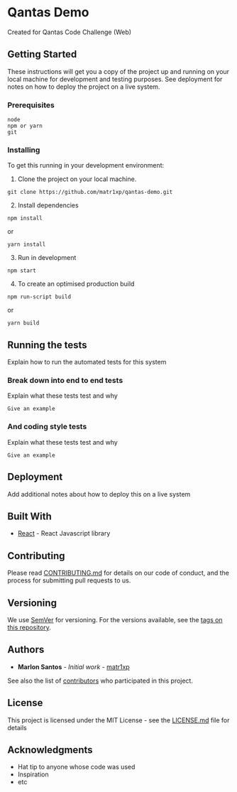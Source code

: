 # Qantas Demo

Created for Qantas Code Challenge (Web)

## Getting Started

These instructions will get you a copy of the project up and running on your local machine for development and testing purposes. See deployment for notes on how to deploy the project on a live system.

### Prerequisites

```
node
npm or yarn
git
```

### Installing

To get this running in your development environment:

1. Clone the project on your local machine.

```
git clone https://github.com/matr1xp/qantas-demo.git
```

2. Install dependencies

```
npm install
```
or
```
yarn install
```
3. Run in development

```
npm start
```
4. To create an optimised production build

```
npm run-script build
```
or
```
yarn build
```


## Running the tests

Explain how to run the automated tests for this system

### Break down into end to end tests

Explain what these tests test and why

```
Give an example
```

### And coding style tests

Explain what these tests test and why

```
Give an example
```

## Deployment

Add additional notes about how to deploy this on a live system

## Built With

- [React](https://reactjs.org/docs/getting-started.html) - React Javascript library

## Contributing

Please read [CONTRIBUTING.md](https://gist.github.com/matr1xp/5464de2b98c0444cc4bf594fe9c3761f) for details on our code of conduct, and the process for submitting pull requests to us.

## Versioning

We use [SemVer](http://semver.org/) for versioning. For the versions available, see the [tags on this repository](https://github.com/your/project/tags).

## Authors

- **Marlon Santos** - _Initial work_ - [matr1xp](https://github.com/matr1xp)

See also the list of [contributors](https://github.com/your/project/contributors) who participated in this project.

## License

This project is licensed under the MIT License - see the [LICENSE.md](LICENSE.md) file for details

## Acknowledgments

- Hat tip to anyone whose code was used
- Inspiration
- etc
